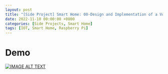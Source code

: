 ```yaml
---
layout: post
title: "[Side Project] Smart Home: 00-Design and Implementation of a Voice Scale"
date: 2022-11-10 00:00:00 +0800
categories: [Side Projects, Smart Home]
tags: [IOT, Smart Home, Raspberry Pi]
---
```


# Demo

[![IMAGE ALT TEXT](http://img.youtube.com/vi/yoAAHgH8IiY/0.jpg)](https://www.youtube.com/watch?v=yoAAHgH8IiY "An Smart Voice Weight Scale")


